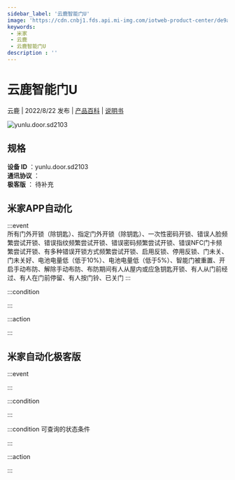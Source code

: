 ```yaml
---
sidebar_label: '云鹿智能门U'
image: 'https://cdn.cnbj1.fds.api.mi-img.com/iotweb-product-center/de9a41493ef228a3c881bdbe5c5d61ee_1655101193683.png?GalaxyAccessKeyId=AKVGLQWBOVIRQ3XLEW&Expires=9223372036854775807&Signature=6dmy8CtDXQYxW+TVRpvilpWFXvY='
keywords: 
 - 米家
 - 云鹿
 - 云鹿智能门U
description : ''
---
```

# 云鹿智能门U

云鹿 | 2022/8/22 发布 | [产品百科](https://home.mi.com/webapp/content/baike/product/index.html?model=yunlu.door.sd2103/) | [说明书](https://home.mi.com/views/introduction.html?model=yunlu.door.sd2103&region=cn)

![yunlu.door.sd2103](https://cdn.cnbj1.fds.api.mi-img.com/iotweb-product-center/de9a41493ef228a3c881bdbe5c5d61ee_1655101193683.png?GalaxyAccessKeyId=AKVGLQWBOVIRQ3XLEW&Expires=9223372036854775807&Signature=6dmy8CtDXQYxW+TVRpvilpWFXvY=)

## 规格  
> 
**设备 ID** ：yunlu.door.sd2103  
**通讯协议** ：  
**极客版**  ： 待补充 


## 米家APP自动化  

:::event  
所有门外开锁（除钥匙）、指定门外开锁（除钥匙）、一次性密码开锁、错误人脸频繁尝试开锁、错误指纹频繁尝试开锁、错误密码频繁尝试开锁、错误NFC门卡频繁尝试开锁、有多种错误开锁方式频繁尝试开锁、启用反锁、停用反锁、门未关、门未关好、电池电量低（低于10%）、电池电量低（低于5%）、智能门被重置、开启手动布防、解除手动布防、布防期间有人从屋内或应急钥匙开锁、有人从门前经过、有人在门前停留、有人按门铃、已关门
:::

:::condition  

:::

:::action   

:::

## 米家自动化极客版  

:::event  

:::

:::condition  

:::

:::condition 可查询的状态条件  

:::

:::action  

:::

        
